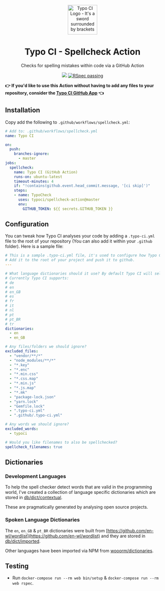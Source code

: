 <p align="center">
  <img src="https://typoci.com/images/typo-ci-logo.svg" alt="Typo CI Logo - It's a sword surrounded by brackets" width="96">
</p>

<h1 align="center">
  Typo CI - Spellcheck Action
</h1>

<p align="center">
Checks for spelling mistakes within code via a GitHub Action
</p>

<p align="center">
<a href="https://twitter.com/MikeRogers0" target="_blank" rel="nooppener"><img src="https://img.shields.io/twitter/follow/MikeRogers0?label=Follow%20%40MikeRogers0%20For%20Updates&style=social" a;t="@MikeRogers0 on Twitter" /></a>
<a href="https://github.com/TypoCI/spellcheck-action/actions?query=workflow:RSpec" target="_blank" rel="nooppener"><img src="https://github.com/TypoCI/spellcheck-action/workflows/RSpec/badge.svg" alt="RSpec passing" /></a>
</p>

**👉 If you'd like to use this Action without having to add any files to your repository, consider the [Typo CI GitHub App](https://github.com/marketplace/typo-ci/) 👈**

## Installation

Copy add the following to `.github/workflows/spellcheck.yml`:

```yml
# Add to: .github/workflows/spellcheck.yml
name: Typo CI

on:
  push:
    branches-ignore:
      - master
jobs:
  spellcheck:
    name: Typo CI (GitHub Action)
    runs-on: ubuntu-latest
    timeout-minutes: 4
    if: "!contains(github.event.head_commit.message, '[ci skip]')"
    steps:
    - name: TypoCheck
      uses: typoci/spellcheck-action@master
      env:
        GITHUB_TOKEN: ${{ secrets.GITHUB_TOKEN }}
```

## Configuration

You can tweak how Typo CI analyses your code by adding a `.typo-ci.yml` file to the root of your repository (You can also add it within your `.github` folder). Here is a sample file:

```yml
# This is a sample .typo-ci.yml file, it's used to configure how Typo CI will behave.
# Add it to the root of your project and push it to github.
---

# What language dictionaries should it use? By default Typo CI will select 'en' & 'en_GB'
# Currently Typo CI supports:
# de
# en
# en_GB
# es
# fr
# it
# nl
# pt
# pt_BR
# tr
dictionaries:
  - en
  - en_GB

# Any files/folders we should ignore?
excluded_files:
  - "vendor/**/*"
  - "node_modules/**/*"
  - "*.key"
  - "*.enc"
  - "*.min.css"
  - "*.css.map"
  - "*.min.js"
  - "*.js.map"
  - "*.mk"
  - "package-lock.json"
  - "yarn.lock"
  - "Gemfile.lock"
  - ".typo-ci.yml"
  - ".github/.typo-ci.yml"

# Any words we should ignore?
excluded_words:
  - typoci

# Would you like filenames to also be spellchecked?
spellcheck_filenames: true
```

## Dictionaries

### Development Languages

To help the spell checker detect words that are valid in the programming world, I've created a collection of language specific dictionaries which are stored in [db/dict/contextual](https://github.com/TypoCI/spellcheck-action/tree/master/db/dict/contextual).

These are pragmatically generated by analysing open source projects.

### Spoken Language Dictionaries

The `en`, `en_GB` & `pt_BR` dictionaries were built from [https://github.com/en-wl/wordlist](https://github.com/en-wl/wordlist) and they are stored in [db/dict/imported](https://github.com/TypoCI/spellcheck-action/tree/master/db/dict/imported).

Other languages have been imported via NPM from [wooorm/dictionaries](https://github.com/wooorm/dictionaries).

## Testing

- Run `docker-compose run --rm web bin/setup` & `docker-compose run --rm web rspec`.
